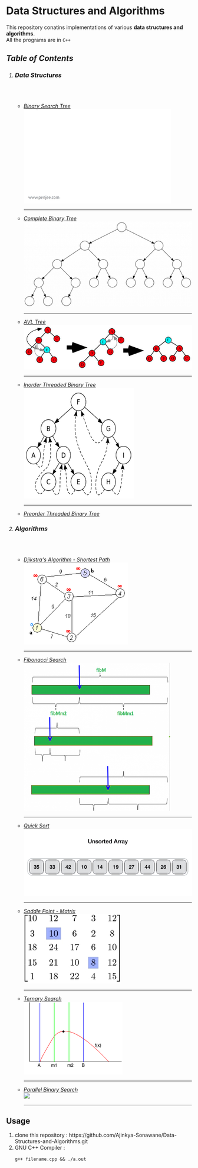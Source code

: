 # Data Structures and Algorithms
This repository conatins implementations of various **data structures and algorithms**.<br>
All the programs are in `C++`
<i>
  ## Table of Contents
  <ol>
    <li><h3> Data Structures</h3><br><br></li>
    <ul>
      <li>
        <a href="bst.cpp">Binary Search Tree</a><br>
          <img src="/images/bst_anim.gif"><br>
        <hr>
      </li>
      <li><a href="cbt.cpp">Complete Binary Tree</a><br>
        <img src="/images/cbt.png"><br>
        <hr>
      </li>
      <li><a href="dic.cpp">AVL Tree</a><br>
                <img src="/images/avl.jpg"><br>
        <hr>
      </li>
      <li><a href="inTbt.cpp">Inorder Threaded Binary Tree</a><br>
                <img src="/images/itbt.png" width=300 height=300><br>
        <hr>
      </li>
      <li><a href="preTBT.cpp">Preorder Threaded Binary Tree</a></li>
    </ul>
    <li><h3> Algorithms</h3><br><br></li>
    <ul>
      <li><a href="dj.cpp">Djikstra's Algorithm - Shortest Path</a><br>
                <img src="/images/dj.gif"><br>
        <hr></li>
      <li><a href="fibonacci_search.cpp">Fibonacci Search</a><br>
                <img src="/images/fib.png" width=400 height=400><br>
        <hr></li>
      <li><a href="quick_sort.cpp">Quick Sort</a><br>
                <img src="/images/quick.gif"><br>
        <hr>
      </li>
      <li><a href="saddle_point.cpp">Saddle Point - Matrix</a><br>
                <img src="/images/saddle.jpg"><br>
        <hr></li>
      <li><a href="ternary_search.cpp">Ternary Search</a><br>
                <img src="/images/ternary.png"><br>
        <hr></li>
    </li>
      <li><a href="parallel_bin.cpp">Parallel Binary Search</a><br>
            <img src="https://media.giphy.com/media/8mbmTTWKqB72czE0CX/giphy.gif"><br>
             <hr>
    </li>
    </ul>
  </ol>
</i>

   ## Usage
   <ol>
    <li> clone this repository : https://github.com/Ajinkya-Sonawane/Data-Structures-and-Algorithms.git </li>
  <li> GNU C++ Compiler : <pre><code>g++ filename.cpp && ./a.out</code></pre></li>
  </ol>
